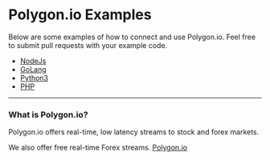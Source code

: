 # Polygon.io Examples
Below are some examples of how to connect and use Polygon.io. Feel free to submit pull requests with your example code.

- [NodeJs](./nodejs)
- [GoLang](./golang/main.go)
- [Python3](./python/polygon.py)
- [PHP](./php/)

---

### What is Polygon.io?
Polygon.io offers real-time, low latency streams to stock and forex markets.

We also offer free real-time Forex streams. [Polygon.io](https://polygon.io/)
